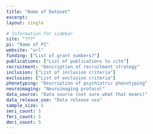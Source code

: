 ```yaml
---
title: "Name of Dataset"
excerpt:
layout: single

# Information for sidebar
site: "???"
pi: "Name of PI"
website: "url"
funding: ["List of grant numbers?"]
publications: ["List of publications to cite"]
recruitment: "Description of recruitment strategy"
inclusion: ["List of inclusion criteria"]
exclusion: ["List of exclusion criteria"]
phenotyping: "Description of psychiatric phenotyping"
neuroimaging: "Neuroimaging protocol"
data_source: "Data source (not sure what that means)"
data_release_use: "Data release use"
sample_size: 5
smri_count: 5
fmri_count: 5
dmri_count: 5
---
```

